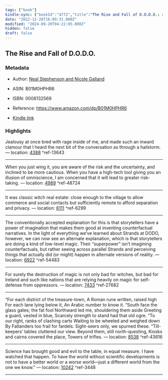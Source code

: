 ```yaml
---
tags: ["book"]
kindle-sync: {"bookId":"4772","title":"The Rise and Fall of D.O.D.O.: A Novel","author":"Neal Stephenson and Nicole Galland","asin":"B01M0HPHR6","lastAnnotatedDate":"2020-08-06","bookImageUrl":"https://m.media-amazon.com/images/I/91KGdyDZWWL._SY160.jpg","highlightsCount":7}
date: "2022-12-28T16:09:31.000Z"
modified: "2024-09-20T04:22:05.000Z"
hidden: false
draft: false
---
```

## The Rise and Fall of D.O.D.O.
### Metadata

* Author: [Neal Stephenson and Nicole Galland](https://www.amazon.com/Neal-Stephenson/e/B000APS8L8/ref=dp_byline_cont_ebooks_1)

* ASIN: B01M0HPHR6

* ISBN: 0008132569

* Reference: <https://www.amazon.com/dp/B01M0HPHR6>

* [Kindle link](kindle://book?action=open&asin=B01M0HPHR6)

### Highlights

Jealousy at once bred with rage inside of me, and made such an inward clamour that I heard the next bit of the conversation as through a hailstorm. — location: [4388](kindle://book?action=open&asin=B01M0HPHR6&location=4388) ^ref-13643

---

When you just wing it, you are aware of the risk and the uncertainty, and inclined to be more cautious. When you have a high-tech tool giving you an illusion of omniscience, I am concerned that it will lead to greater risk-taking. — location: [4989](kindle://book?action=open&asin=B01M0HPHR6&location=4989) ^ref-48724

---

It was classic witch real estate: close enough to the village to allow commerce and social contacts but sufficiently remote to afford separation and privacy. — location: [6111](kindle://book?action=open&asin=B01M0HPHR6&location=6111) ^ref-6299

---

The conventionally accepted explanation for this is that storytellers have a power of imagination that makes them good at inventing counterfactual narratives. In the light of everything we’ve learned about Strands at DODO, however, we can now see an alternate explanation, which is that storytellers are doing a kind of low-level magic. Their “superpower” isn’t imagining counterfactuals, but rather seeing across parallel Strands and perceiving things that actually did (or might) happen in alternate versions of reality. — location: [6922](kindle://book?action=open&asin=B01M0HPHR6&location=6922) ^ref-54483

---

For surely the destruction of magic is not only bad for witches, but bad for Ireland and such like nations that are relying heavily on magic for self-defense from oppressors. — location: [7433](kindle://book?action=open&asin=B01M0HPHR6&location=7433) ^ref-27682

---

“For each district of the treasure-town, A Roman rune written, raised high For each lane lying below it, An Arabic number to know it. “South face the glass gates; the fat fool Northward led me, shouldering them aside Greeting a guard, vested in blue, Scarcely strength to stand had that old ogre. “To our right, ranks of clashing carts Waiting to be wheeled and weighed down By Fatlanders too frail for fardels. Sight-seers only, we spurned these. “Till-keepers’ tables cluttered our view. Beyond them, still north-questing, Kiosks and cairns covered the place, Towers of trifles. — location: [8538](kindle://book?action=open&asin=B01M0HPHR6&location=8538) ^ref-43616

---

Science has brought good and evil to the table, in equal measure. I have watched that happen. To have the world without scientific developments is not to have a better world or a worse world—just a different world from the one we know.” — location: [10242](kindle://book?action=open&asin=B01M0HPHR6&location=10242) ^ref-3448

---

